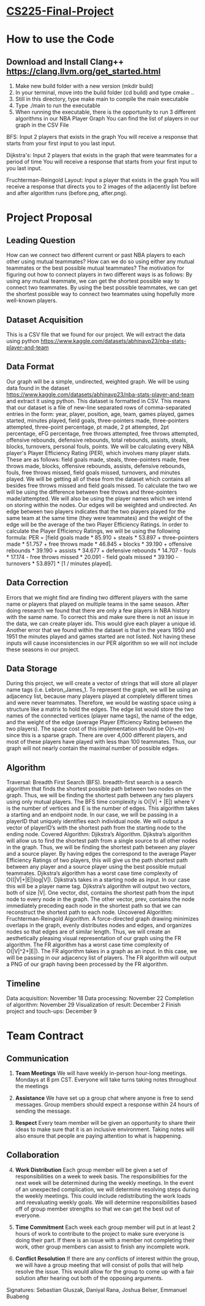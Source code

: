 
# <ins align = "center"> CS225-Final-Project </ins>

# How to use the Code
## Download and Install Clang++ https://clang.llvm.org/get_started.html
1. Make new build folder with a new version (mkdir build)
2. In your terminal, move into the build folder (cd build) and type cmake ..
3. Still in this directory, type make main to compile the main executable
4. Type ./main to run the executable
5. When running the executable, there is the opportunity to run 3 different algorithms in our NBA Player Graph
You can find the list of players in our graph in the CSV File

BFS:
Input 2 players that exists in the graph
You will receive a response that starts from your first input to you last input.

Dijkstra's:
Input 2 players that exists in the graph that were teammates for a period of time
You will receive a response that starts from your first input to you last input.

Fruchterman-Reingold Layout:
Input a player that exists in the graph
You will receive a response that directs you to 2 images of the adjacently list before and after algorithm runs (before.png, after.png).


# Project Proposal
## Leading Question 
How can we connect two different current or past NBA players to each other using mutual teammates? How can we do so using either any mutual teammates or the best possible mutual teammates? 
The motivation for figuring out how to connect players in two different ways is as follows:
By using any mutual teammate, we can get the shortest possible way to connect two teammates.
By using the best possible teammates, we can get the shortest possible way to connect two teammates using hopefully more well-known players.

## Dataset Acquisition
This is a CSV file that we found for our project. We will extract the data using python https://www.kaggle.com/datasets/abhinavp23/nba-stats-player-and-team
## Data Format
Our graph will be a simple, undirected, weighted graph. We will be using data found in the dataset https://www.kaggle.com/datasets/abhinavp23/nba-stats-player-and-team and extract it using python. This dataset is formatted in CSV. This means that our dataset is a file of new-line separated rows of comma-separated entries in the form: year, player, position, age, team, games played, games started, minutes played, field goals, three-pointers made, three-pointers attempted, three-point percentage, pt made, 2 pt attempted, 2pt percentage, eFG percentage, free throws attempted, free throws attempted, offensive rebounds, defensive rebounds, total rebounds, assists, steals, blocks, turnovers, personal fouls, points. 
We will be calculating every NBA player's Player Efficiency Rating (PER), which involves many player stats. These are as follows: field goals made, steals, three-pointers made, free throws made, blocks, offensive rebounds, assists, defensive rebounds, fouls, free throws missed, field goals missed, turnovers, and minutes played. We will be getting all of these from the dataset which contains all besides free throws missed and field goals missed. To calculate the two we will be using the difference between free throws and three-pointers made/attempted. We will also be using the player names which we intend on storing within the nodes. Our edges will be weighted and undirected. An edge between two players indicates that the two players played for the same team at the same time (they were teammates) and the weight of the edge will be the average of the two Player Efficiency Ratings. 
In order to calculate the Player Efficiency Ratings, we will be using the following formula: PER = [field goals made * 85.910 + steals * 53.897 + three-pointers made * 51.757 + free throws made  * 46.845 + blocks * 39.190 + offensive rebounds * 39.190 + assists * 34.677  + defensive rebounds * 14.707 - fouls * 17.174 - free throws missed * 20.091 -  field goals missed * 39.190  - turnovers * 53.897] * [1 / minutes played].

## Data Correction
Errors that we might find are finding two different players with the same name or players that played on multiple teams in the same season. After doing research we found that there are only a few players in NBA history with the same name. To correct this and make sure there is not an issue in the data, we can create player ids. This would give each player a unique id. 
Another error that we found within the dataset is that in the years 1950 and 1951 the minutes played and games started are not listed. Not having these inputs will cause inconsistencies in our PER algorithm so we will not include these seasons in our project.

## Data Storage
During this project, we will create a vector of strings that will store all player name tags (i.e. Lebron_James_1. To represent the graph, we will be using an adjacency list, because many players played at completely different times and were never teammates. Therefore, we would be wasting space using a structure like a matrix to hold the edges. The edge list would store the two names of the connected vertices (player name tags), the name of the edge, and the weight of the edge (average Player Efficiency Rating between the two players). The space cost of this implementation should be O(n+m) since this is a sparse graph. There are over 4,000 different players, and most of these players have played with less than 100 teammates. Thus, our graph will not nearly contain the maximal number of possible edges.
## Algorithm 
Traversal: Breadth First Search (BFS). breadth-first search is a search algorithm that finds the shortest possible path between two nodes on the graph. Thus, we will be finding the shortest path between any two players using only mutual players. The BFS time complexity is O(|V| + |E|) where V is the number of vertices and E is the number of edges. This algorithm takes a starting and an endpoint node. In our case, we will be passing in a playerID that uniquely identifies each individual node. We will output a vector of playerID’s with the shortest path from the starting node to the ending node. 
	Covered Algorithm: Djikstra’s Algorithm. Djikstra’s algorithm will allow us to find the shortest path from a single source to all other nodes in the graph. Thus, we will be finding the shortest path between any player and a source player. By having edges the correspond to the average Player Efficiency Ratings of two players, this will give us the path shortest path between any player and a source player using the best possible mutual teammates. Djikstra’s algorithm has a worst case time complexity of O((|V|+|E|)log|V|). Djikstra’s takes in a starting node as input. In our case this will be a player name tag. Djikstra’s algorithm will output two vectors, both of size |V|. One vector, dist, contains the shortest path from the input node to every node in the graph. The other vector, prev, contains the node immediately preceding each node in the shortest path so that we can reconstruct the shortest path to each node.
	Uncovered Algorithm: Fruchterman-Reingold Algorithm. A force-directed graph drawing minimizes overlaps in the graph, evenly distributes nodes and edges, and organizes nodes so that edges are of similar length. Thus, we will create an aesthetically pleasing visual representation of our graph using the FR algorithm. The FR algorithm has a worst case time complexity of O(|V|^2+|E|). The FR algorithm takes in a graph as an input. In this case, we will be passing in our adjacency list of players. The FR algorithm will output a PNG of our graph having been processed by the FR algorithm. 
## Timeline
Data acquisition: November 18
Data processing: November 22
Completion of algorithm: November 29
Visualization of result: December 2
Finish project and touch-ups: December 9



# Team Contract

## Communication

1. **Team Meetings** 
We will have weekly in-person hour-long meetings. Mondays at 8 pm CST. Everyone will take turns taking notes throughout the meetings
2. **Assistance** 
We have set up a group chat where anyone is free to send messages. Group members should expect a response within 24 hours of sending the message.

3. **Respect**
Every team member will be given an opportunity to share their ideas to make sure that it is an inclusive environment. Taking notes will also ensure that people are paying attention to what is happening.


## Collaboration


4. **Work Distribution**
Each group member will be given a set of responsibilities on a week to week basis. The responsibilities for the next week will be determined during the weekly meetings. In the event of an unexpected complication, we will determine resolving steps during the weekly meetings. This could include redistributing the work loads and reevaluating weekly goals. We will determine responsibilities based off of group member strengths so that we can get the best out of everyone.

5. **Time Commitment** 
Each week each group member will put in at least 2 hours of work to contribute to the project to make sure everyone is doing their part. If there is an issue with a member not completing their work, other group members can assist to finish any incomplete work.

6. **Conflict Resolution** 
If there are any conflicts of interest within the group, we will have a group meeting that will consist of polls that will help resolve the issue. This would allow for the group to come up with a fair solution after hearing out both of the opposing arguments.

Signatures:
Sebastian Gluszak, Daniyal Rana, Joshua Belser, Emmanuel Buabeng
